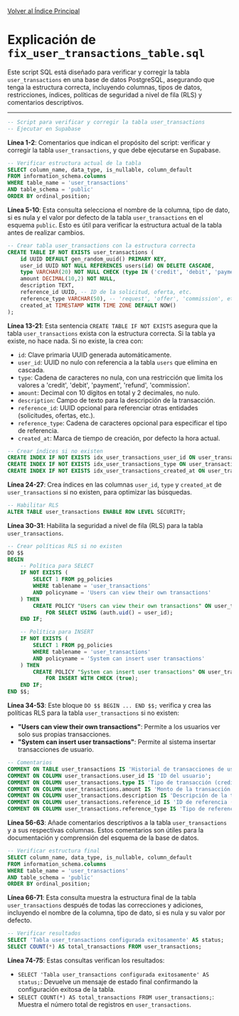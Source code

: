 [Volver al Índice Principal](../../README.md)

# Explicación de `fix_user_transactions_table.sql`

Este script SQL está diseñado para verificar y corregir la tabla `user_transactions` en una base de datos PostgreSQL, asegurando que tenga la estructura correcta, incluyendo columnas, tipos de datos, restricciones, índices, políticas de seguridad a nivel de fila (RLS) y comentarios descriptivos.

---

```sql
-- Script para verificar y corregir la tabla user_transactions
-- Ejecutar en Supabase
```
**Línea 1-2**: Comentarios que indican el propósito del script: verificar y corregir la tabla `user_transactions`, y que debe ejecutarse en Supabase.

```sql
-- Verificar estructura actual de la tabla
SELECT column_name, data_type, is_nullable, column_default
FROM information_schema.columns 
WHERE table_name = 'user_transactions' 
AND table_schema = 'public'
ORDER BY ordinal_position;
```
**Línea 5-10**: Esta consulta selecciona el nombre de la columna, tipo de dato, si es nula y el valor por defecto de la tabla `user_transactions` en el esquema `public`. Esto es útil para verificar la estructura actual de la tabla antes de realizar cambios.

```sql
-- Crear tabla user_transactions con la estructura correcta
CREATE TABLE IF NOT EXISTS user_transactions (
    id UUID DEFAULT gen_random_uuid() PRIMARY KEY,
    user_id UUID NOT NULL REFERENCES users(id) ON DELETE CASCADE,
    type VARCHAR(20) NOT NULL CHECK (type IN ('credit', 'debit', 'payment', 'refund', 'commission')),
    amount DECIMAL(10,2) NOT NULL,
    description TEXT,
    reference_id UUID, -- ID de la solicitud, oferta, etc.
    reference_type VARCHAR(50), -- 'request', 'offer', 'commission', etc.
    created_at TIMESTAMP WITH TIME ZONE DEFAULT NOW()
);
```
**Línea 13-21**: Esta sentencia `CREATE TABLE IF NOT EXISTS` asegura que la tabla `user_transactions` exista con la estructura correcta. Si la tabla ya existe, no hace nada. Si no existe, la crea con:
- `id`: Clave primaria UUID generada automáticamente.
- `user_id`: UUID no nulo con referencia a la tabla `users` que elimina en cascada.
- `type`: Cadena de caracteres no nula, con una restricción que limita los valores a 'credit', 'debit', 'payment', 'refund', 'commission'.
- `amount`: Decimal con 10 dígitos en total y 2 decimales, no nulo.
- `description`: Campo de texto para la descripción de la transacción.
- `reference_id`: UUID opcional para referenciar otras entidades (solicitudes, ofertas, etc.).
- `reference_type`: Cadena de caracteres opcional para especificar el tipo de referencia.
- `created_at`: Marca de tiempo de creación, por defecto la hora actual.

```sql
-- Crear índices si no existen
CREATE INDEX IF NOT EXISTS idx_user_transactions_user_id ON user_transactions(user_id);
CREATE INDEX IF NOT EXISTS idx_user_transactions_type ON user_transactions(type);
CREATE INDEX IF NOT EXISTS idx_user_transactions_created_at ON user_transactions(created_at);
```
**Línea 24-27**: Crea índices en las columnas `user_id`, `type` y `created_at` de `user_transactions` si no existen, para optimizar las búsquedas.

```sql
-- Habilitar RLS
ALTER TABLE user_transactions ENABLE ROW LEVEL SECURITY;
```
**Línea 30-31**: Habilita la seguridad a nivel de fila (RLS) para la tabla `user_transactions`.

```sql
-- Crear políticas RLS si no existen
DO $$
BEGIN
    -- Política para SELECT
    IF NOT EXISTS (
        SELECT 1 FROM pg_policies 
        WHERE tablename = 'user_transactions' 
        AND policyname = 'Users can view their own transactions'
    ) THEN
        CREATE POLICY "Users can view their own transactions" ON user_transactions
            FOR SELECT USING (auth.uid() = user_id);
    END IF;

    -- Política para INSERT
    IF NOT EXISTS (
        SELECT 1 FROM pg_policies 
        WHERE tablename = 'user_transactions' 
        AND policyname = 'System can insert user transactions'
    ) THEN
        CREATE POLICY "System can insert user transactions" ON user_transactions
            FOR INSERT WITH CHECK (true);
    END IF;
END $$;
```
**Línea 34-53**: Este bloque `DO $$ BEGIN ... END $$;` verifica y crea las políticas RLS para la tabla `user_transactions` si no existen:
- **"Users can view their own transactions"**: Permite a los usuarios ver solo sus propias transacciones.
- **"System can insert user transactions"**: Permite al sistema insertar transacciones de usuario.

```sql
-- Comentarios
COMMENT ON TABLE user_transactions IS 'Historial de transacciones de usuarios';
COMMENT ON COLUMN user_transactions.user_id IS 'ID del usuario';
COMMENT ON COLUMN user_transactions.type IS 'Tipo de transacción (credit, debit, payment, refund, commission)';
COMMENT ON COLUMN user_transactions.amount IS 'Monto de la transacción';
COMMENT ON COLUMN user_transactions.description IS 'Descripción de la transacción';
COMMENT ON COLUMN user_transactions.reference_id IS 'ID de referencia (solicitud, oferta, etc.)';
COMMENT ON COLUMN user_transactions.reference_type IS 'Tipo de referencia (request, offer, commission, etc.)';
```
**Línea 56-63**: Añade comentarios descriptivos a la tabla `user_transactions` y a sus respectivas columnas. Estos comentarios son útiles para la documentación y comprensión del esquema de la base de datos.

```sql
-- Verificar estructura final
SELECT column_name, data_type, is_nullable, column_default
FROM information_schema.columns 
WHERE table_name = 'user_transactions' 
AND table_schema = 'public'
ORDER BY ordinal_position;
```
**Línea 66-71**: Esta consulta muestra la estructura final de la tabla `user_transactions` después de todas las correcciones y adiciones, incluyendo el nombre de la columna, tipo de dato, si es nula y su valor por defecto.

```sql
-- Verificar resultados
SELECT 'Tabla user_transactions configurada exitosamente' AS status;
SELECT COUNT(*) AS total_transactions FROM user_transactions;
```
**Línea 74-75**: Estas consultas verifican los resultados:
- `SELECT 'Tabla user_transactions configurada exitosamente' AS status;`: Devuelve un mensaje de estado final confirmando la configuración exitosa de la tabla.
- `SELECT COUNT(*) AS total_transactions FROM user_transactions;`: Muestra el número total de registros en `user_transactions`.